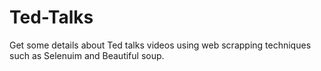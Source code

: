 # Ted-Talks
Get some details about Ted talks videos using web scrapping techniques such as Selenuim and Beautiful soup.
